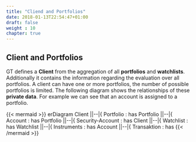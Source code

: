 ```yaml
---
title: "Cliend and Portfolios"
date: 2018-01-13T22:54:47+01:00
draft: false
weight : 10
chapter: true
---
```

## Client and Portfolios
GT defines a **Client** from the aggregation of all **portfolios** and **watchlists**. Additionally it contains the information regarding the evaluation over all portfolios. A client can have one or more portfolios, the number of possible portfolios is limited. The following diagram shows the relationships of these **private data**. For example we can see that an account is assigned to a portfolio.

{{< mermaid >}}
erDiagram
    Client ||--|{ Portfolio : has
    Portfolio ||--|{ Account : has
    Portfolio ||--|{ Security-Account : has
    Client ||--|{ Watchlist : has
    Watchlist ||--|{ Instruments : has
    Account ||--|{ Transaktion : has
{{< /mermaid >}}